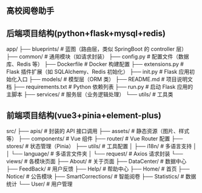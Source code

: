 ## 高校阅卷助手 
## 后端项目结构(python+flask+mysql+redis)

app/
├── blueprints/           # 蓝图（路由层，类似 SpringBoot 的 controller 层）
├── common/               # 通用模块（如请求封装）
├── config.py             # 配置文件（数据库、Redis 等）
├── Dockerfile            # Docker 构建配置
├── extensions.py         # Flask 插件扩展（如 SQLAlchemy、Redis 初始化）
├── init.py               # Flask 应用初始化入口
├── models/               # 模型层（ORM 类）
├── README.md             # 项目说明文档
├── requirements.txt      # Python 依赖列表
├── run.py                # 启动 Flask 应用的主脚本
├── services/             # 服务层（业务逻辑处理）
└── utils/                # 工具类


## 前端项目结构(vue3+pinia+element-plus)
src/
├── apis/                 # 封装的 API 接口调用
├── assets/               # 静态资源（图片、样式等）
├── components/           # Vue 组件
├── router/               # Vue Router 配置
├── stores/               # 状态管理（Pinia）
├── utils/                # 工具配置
│   ├── i18n/             # 多语言支持
│   │   └── language/     # 多语言文件夹
│   └── request/          # Axios 请求封装
└── views/                # 各模块页面
    ├── About/            # 关于页面
    ├── DataCenter/       # 数据中心
    ├── FeedBack/         # 用户反馈
    ├── Help/             # 帮助中心
    ├── Home/             # 首页
    ├── Notice/           # 公告模块
    ├── SmartCorrections/ # 智能阅卷
    ├── Statistics/       # 数据统计
    └── User/             # 用户管理
